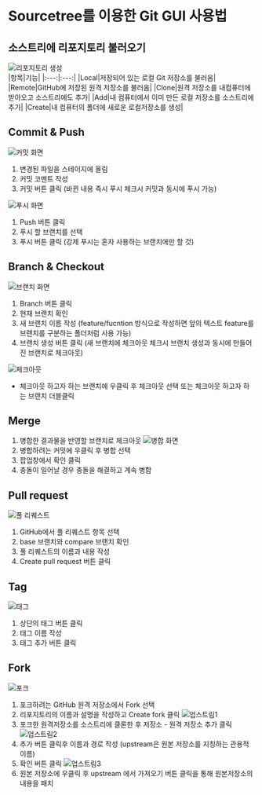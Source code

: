 # Sourcetree를 이용한 Git GUI 사용법  
## 소스트리에 리포지토리 불러오기  
![리포지토리 생성](./image/make_repository.png)  
|항목|기능|
|:---:|:---:|
|Local|저장되어 있는 로컬 Git 저장소를 불러옴|
|Remote|GitHub에 저장된 원격 저장소를 불러옴|
|Clone|원격 저장소를 내컴퓨터에 받아오고 소스트리에도 추가|
|Add|내 컴퓨터에서 이미 만든 로컬 저장소를 소스트리에 추가|
|Create|내 컴퓨터의 폴더에 새로운 로컬저장소를 생성|    
## Commit & Push  
![커밋 화면](./image/commit.png)  
1. 변경된 파일을 스테이지에 올림
2. 커밋 코멘트 작성
3. 커밋 버튼 클릭 (바뀐 내용 즉시 푸시 체크시 커밋과 동시에 푸시 가능)  

![푸시 화면](./image/push.png) 
1. Push 버튼 클릭
2. 푸시 할 브랜치를 선택
3. 푸시 버튼 클릭 (강제 푸시는 혼자 사용하는 브랜치에만 할 것)  
## Branch & Checkout  
![브랜치 화면](./image/branch.png)  
1. Branch 버튼 클릭
2. 현재 브랜치 확인
3. 새 브랜치 이름 작성 (feature/fucntion 방식으로 작성하면 앞의 텍스트 feature를 브랜치를 구분하는 폴더처럼 사용 가능)
4. 브랜치 생성 버튼 클릭 (새 브랜치에 체크아웃 체크시 브랜치 생성과 동시에 만들어진 브랜치로 체크아웃)  

![체크아웃](./image/checkout.png)
- 체크아웃 하고자 하는 브랜치에 우클릭 후 체크아웃 선택 또는 체크아웃 하고자 하는 브랜치 더블클릭  
## Merge  
1. 병합한 결과물을 반영할 브랜치로 체크아웃
![병합 화면](./image/merge.png)
2. 병합하려는 커밋에 우클릭 후 병합 선택
3. 팝업창에서 확인 클릭
4. 충돌이 일어날 경우 충돌을 해결하고 계속 병합  
## Pull request  
![풀 리퀘스트](./image/pull_request.png)  
1. GitHub에서 풀 리퀘스트 항목 선택
2. base 브랜치와 compare 브랜치 확인
3. 풀 리퀘스트의 이름과 내용 작성
4. Create pull request 버튼 클릭  
## Tag  
![태그](./image/tag.png)  
1. 상단의 태그 버튼 클릭
2. 태그 이름 작성
3. 태그 추가 버튼 클릭  
## Fork  
![포크](./image/fork.png)  
1. 포크하려는 GitHub 원격 저장소에서 Fork 선택
2. 리포지토리의 이름과 설명을 작성하고 Create fork 클릭
![업스트림1](./image/upstream1.png)
3. 포크한 원격저장소를 소스트리에 클론한 후 저장소 - 원격 저장소 추가 클릭
![업스트림2](./image/upstream2.png)
4. 추가 버튼 클릭후 이름과 경로 작성 (upstream은 원본 저장소를 지칭하는 관용적 이름)
5. 확인 버튼 클릭
![업스트림3](./image/upstream3.png)
6. 원본 저장소에 우클릭 후 upstream 에서 가져오기 버튼 클릭을 통해 원본저장소의 내용을 패치  
